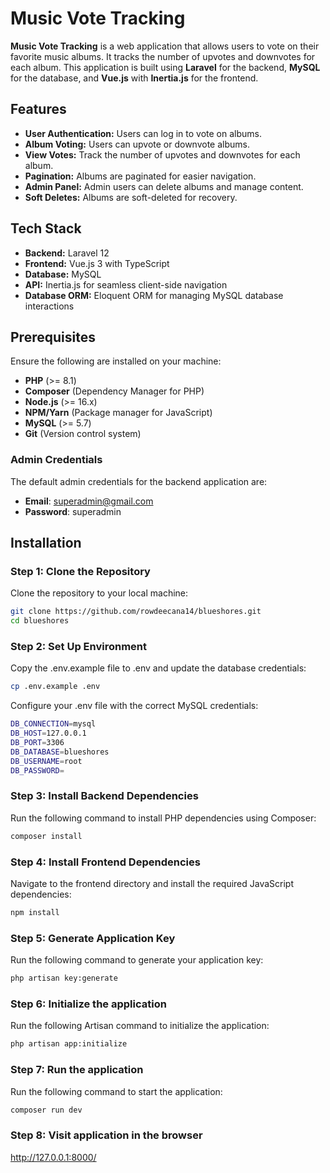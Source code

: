 # Music Vote Tracking

**Music Vote Tracking** is a web application that allows users to vote on their favorite music albums. It tracks the number of upvotes and downvotes for each album. This application is built using **Laravel** for the backend, **MySQL** for the database, and **Vue.js** with **Inertia.js** for the frontend.

## Features

- **User Authentication:** Users can log in to vote on albums.
- **Album Voting:** Users can upvote or downvote albums.
- **View Votes:** Track the number of upvotes and downvotes for each album.
- **Pagination:** Albums are paginated for easier navigation.
- **Admin Panel:** Admin users can delete albums and manage content.
- **Soft Deletes:** Albums are soft-deleted for recovery.

## Tech Stack

- **Backend:** Laravel 12
- **Frontend:** Vue.js 3 with TypeScript
- **Database:** MySQL
- **API:** Inertia.js for seamless client-side navigation
- **Database ORM:** Eloquent ORM for managing MySQL database interactions

## Prerequisites

Ensure the following are installed on your machine:

- **PHP** (>= 8.1)
- **Composer** (Dependency Manager for PHP)
- **Node.js** (>= 16.x)
- **NPM/Yarn** (Package manager for JavaScript)
- **MySQL** (>= 5.7)
- **Git** (Version control system)

### Admin Credentials

The default admin credentials for the backend application are:

- **Email**: superadmin@gmail.com
- **Password**: superadmin

## Installation

### Step 1: Clone the Repository

Clone the repository to your local machine:

```bash
git clone https://github.com/rowdeecana14/blueshores.git
cd blueshores
```

### Step 2: Set Up Environment

Copy the .env.example file to .env and update the database credentials:

```bash
cp .env.example .env
```

Configure your .env file with the correct MySQL credentials:

```bash
DB_CONNECTION=mysql
DB_HOST=127.0.0.1
DB_PORT=3306
DB_DATABASE=blueshores
DB_USERNAME=root
DB_PASSWORD=
```

### Step 3: Install Backend Dependencies

Run the following command to install PHP dependencies using Composer:

```bash
composer install
```

### Step 4: Install Frontend Dependencies

Navigate to the frontend directory and install the required JavaScript dependencies:

```bash
npm install
```

### Step 5: Generate Application Key

Run the following command to generate your application key:

```bash
php artisan key:generate
```

### Step 6: Initialize the application

Run the following Artisan command to initialize the application:

```bash
php artisan app:initialize
```

### Step 7: Run the application

Run the following command to start the application:

```bash
composer run dev
```

### Step 8: Visit application in the browser

http://127.0.0.1:8000/
